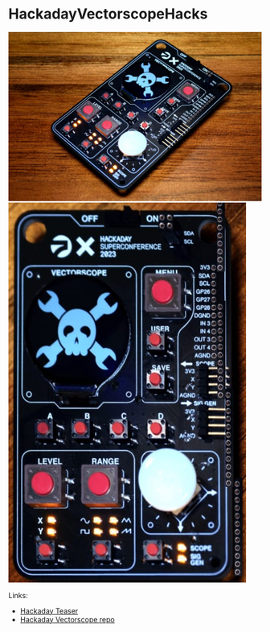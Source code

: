 # HackadayVectorscopeHacks

![Vectorscope](docs/vectorscope_badge_photo1.jpg)
![Vectorscope straight](docs/vectorscope_badge_straight.jpg)

Links:
* [Hackaday Teaser](https://hackaday.com/2023/10/18/2023-hackaday-supercon-badge-welcome-to-the-vectorscope/)
* [Hackaday Vectorscope repo](https://github.com/Hack-a-Day/Vectorscope)
